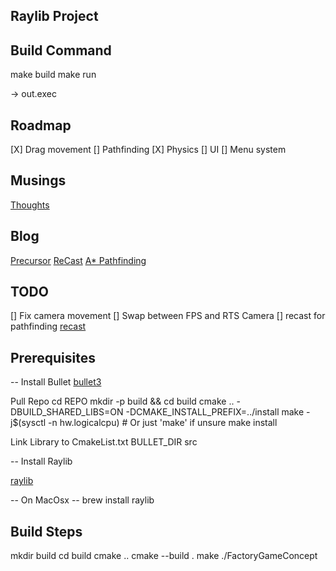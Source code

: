 ## Raylib Project


## Build Command

make build
make run


 -> out.exec


## Roadmap

[X] Drag movement
[] Pathfinding
[X] Physics
[] UI
[] Menu system


## Musings
[Thoughts](Thoughts.md)

## Blog 
[Precursor](blog/001.md)
[ReCast](blog/002.md)
[A* Pathfinding](blog/003.md)

## TODO

[] Fix camera movement
[] Swap between FPS and RTS Camera
[] recast for pathfinding [recast](https://github.com/recastnavigation/recastnavigation/blob/main/Docs/_99_Roadmap.md)


## Prerequisites

-- Install Bullet 
[bullet3](https://github.com/bulletphysics/bullet3)

Pull Repo
cd REPO
mkdir -p build && cd build
cmake .. -DBUILD_SHARED_LIBS=ON -DCMAKE_INSTALL_PREFIX=../install
make -j$(sysctl -n hw.logicalcpu)  # Or just 'make' if unsure
make install

Link Library to CmakeList.txt BULLET_DIR src

-- Install Raylib 

[raylib](https://www.raylib.com/)

 -- On MacOsx --
brew install raylib

## Build Steps

mkdir build
cd build
cmake ..
cmake --build .
make
./FactoryGameConcept 
